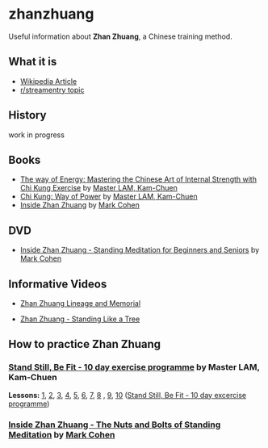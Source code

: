 # zhanzhuang
Useful information about **Zhan Zhuang**, a Chinese training method.

## What it is

- [Wikipedia Article](https://en.wikipedia.org/wiki/Zhan_zhuang)
- [r/streamentry topic](https://www.reddit.com/r/streamentry/comments/aj6zil/qigong_standing_meditation_zhan_zhuang/)

## History
work in progress


## Books

- [The way of Energy: Mastering the Chinese Art of Internal Strength with Chi Kung Exercise](https://www.amazon.com/Way-Energy-Mastering-Internal-Strength/dp/0671736450) by [Master LAM, Kam-Chuen](http://www.lamkamchuen.com)
- [Chi Kung: Way of Power](https://www.amazon.com/Chi-Kung-Lam-Kam-Chuen/dp/0736044809) by [Master LAM, Kam-Chuen](http://www.lamkamchuen.com)
- [Inside Zhan Zhuang](https://www.amazon.com/Inside-Zhan-Zhuang-Mark-Cohen/dp/0988317885/ref=sr_1_2?keywords=mark+cohen&qid=1557470979&s=books&sr=1-2) by [Mark Cohen](http://insidezhanzhuang.com)

## DVD

- [Inside Zhan Zhuang - Standing Meditation for Beginners and Seniors](https://www.amazon.com/INSIDE-ZHAN-ZHUANG-Meditation-Beginners/dp/B00QSRJZ7S/ref=sr_1_1?s=movies-tv&ie=UTF8&qid=1418199318&sr=1-1&keywords=Inside+Zhan+Zhuang+-+standing+meditation+for+beginners+and+seniors) by [Mark Cohen](http://insidezhanzhuang.com)

## Informative Videos

- [Zhan Zhuang Lineage and Memorial](https://www.youtube.com/watch?v=5OIcCTrLsCA)

- [Zhan Zhuang - Standing Like a Tree](https://www.youtube.com/watch?v=G9qnrABTNh4)


## How to practice Zhan Zhuang

### [Stand Still, Be Fit - 10 day exercise programme](https://www.youtube.com/watch?v=y07FauHYlmg&list=PL5AC656794EE191C1) by Master LAM, Kam-Chuen 

 **Lessons:** [1](https://www.youtube.com/watch?v=y07FauHYlmg), [2](https://www.youtube.com/watch?v=UJx8cpGauiA), [3](https://www.youtube.com/watch?v=RwlGisBCGA8), [4](https://www.youtube.com/watch?v=_WuK6XbZQyg), [5](https://www.youtube.com/watch?v=Fec9OIRRJPk), [6](https://www.youtube.com/watch?v=B2LPoUZ_zEo), [7](https://www.youtube.com/watch?v=zhK0CH8TJiQ), [8](https://www.youtube.com/watch?v=MlYuaNqzw-o) , [9](https://www.youtube.com/watch?v=r1TzcWAfAeQ), [10](https://www.youtube.com/watch?v=-mbeZF28gtw) ([Stand Still, Be Fit - 10 day excercise programme](https://www.youtube.com/watch?v=y07FauHYlmg&list=PL5AC656794EE191C1))


### [Inside Zhan Zhuang - The Nuts and Bolts of Standing Meditation](https://www.youtube.com/watch?v=oisUCDAPS_8&list=PL05ECD69C387DEB30) by [Mark Cohen](http://insidezhanzhuang.com/)
